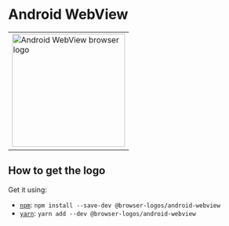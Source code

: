 Android WebView
===============

<!-- markdownlint-disable line-length no-inline-html -->
<table>
    <tr height=240>
        <td>
            <a href="https://github.com/alrra/browser-logos/tree/904659183e58de65f4398e926ae744699b8cb391/src/android-webview">
                <img width=230 src="https://raw.githubusercontent.com/alrra/browser-logos/904659183e58de65f4398e926ae744699b8cb391/src/android-webview/android-webview_512x512.png" alt="Android WebView browser logo">
            </a>
        </td>
    </tr>
</table>
<!-- markdownlint-enable line-length no-inline-html -->

How to get the logo
-------------------

Get it using:

* [`npm`][npm]: `npm install --save-dev @browser-logos/android-webview`
* [`yarn`][yarn]: `yarn add --dev @browser-logos/android-webview`

<!-- Link labels: -->

[npm]: https://www.npmjs.com/
[yarn]: https://yarnpkg.com/

